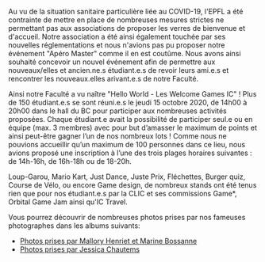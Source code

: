 Au vu de la situation sanitaire particulière liée au COVID-19, l'EPFL a été contrainte de mettre en place de nombreuses mesures strictes ne permettant pas aux associations de proposer les verres de bienvenue et d'accueil. Notre association a été ainsi également touchée par ses nouvelles réglementations et nous n'avions pas pu proposer notre événement "Apéro Master" comme il en est coutûme. Nous avons ainsi souhaité concevoir un nouvel événement afin de permettre aux nouveaux/elles et ancien.ne.s étudiant.e.s de revoir leurs ami.e.s et rencontrer les nouveaux.elles arivant.e.s de notre Faculté.

Ainsi notre Faculté a vu naître "Hello World - Les Welcome Games IC" ! Plus de 150 étudiant.e.s se sont réuni.e.s le jeudi 15 octobre 2020, de 14h00 à 20h00 dans le hall du BC pour participer aux nombreuses activités proposées. Chaque étudiant.e avait la possibilité de participer seul.e ou en équipe (max. 3 membres) avec pour but d’amasser le maximum de points et ainsi peut-être gagner l’un de nos nombreux lots ! Comme nous ne pouvions accueillir qu’un maximum de 100 personnes dans ce lieu, nous avions proposé une inscription à l’une des trois plages horaires suivantes : de 14h-16h, de 16h-18h ou de 18-20h.

Loup-Garou, Mario Kart, Just Dance, Juste Prix, Fléchettes, Burger quiz, Course de Vélo, ou encore Game design, de nombreux stands ont été tenus rien que pour nos étudiant.e.s par la CLIC et ses commissions Game*, Orbital Game Jam ainsi qu'IC Travel.

Vous pourrez découvrir de nombreuses photos prises par nos fameuses photographes dans les albums suivants:
* [Photos prises par Mallory Henriet et Marine Bossanne](https://www.facebook.com/media/set/?set=a.3669908179720022&type=3)
* [Photos prises par Jessica Chautems](https://www.facebook.com/media/set/?set=a.3669915779719262&type=3)
